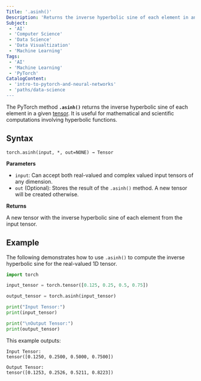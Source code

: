 ```yaml
---
Title: '.asinh()'
Description: 'Returns the inverse hyperbolic sine of each element in an input tensor.'
Subject:
 - 'AI'
 - 'Computer Science'
 - 'Data Science'
 - 'Data Visualtization'
 - 'Machine Learning'
Tags:
 - 'AI'
 - 'Machine Learning'
 - 'PyTorch'
CatalogContent:
 - 'intro-to-pytorch-and-neural-networks'
 - 'paths/data-science
---
```


The PyTorch method **`.asinh()`** returns the inverse hyperbolic sine of each element in a given [tensor](https://www.codecademy.com/resources/docs/pytorch/tensors). It is useful for mathematical and scientific computations involving hyperbolic functions.

## Syntax

```psuedo
torch.asinh(input, *, out=NONE) → Tensor
```

**Parameters**

- `input`: Can accept both real-valued and complex valued input tensors of any dimension.
- `out` (Optional): Stores the result of the `.asinh()` method. A new tensor will be created otherwise.

**Returns**

A new tensor with the inverse hyperbolic sine of each element from the input tensor.

## Example

The following demonstrates how to use `.asinh()` to compute the inverse hyperbolic sine for the real-valued 1D tensor.

```py
import torch

input_tensor = torch.tensor([0.125, 0.25, 0.5, 0.75])

output_tensor = torch.asinh(input_tensor)

print("Input Tensor:")
print(input_tensor)

print("\nOutput Tensor:")
print(output_tensor)
```

This example outputs:

```shell
Input Tensor:
tensor([0.1250, 0.2500, 0.5000, 0.7500])

Output Tensor:
tensor([0.1253, 0.2526, 0.5211, 0.8223])
```
